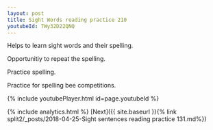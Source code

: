 ```yaml
---
layout: post
title: Sight Words reading practice 210
youtubeId: 7Wy32D22QNQ
---
```

 
 
Helps to learn sight words and their spelling.

Opportunitiy to repeat the spelling. 

Practice spelling. 
 
Practice for spelling bee competitions. 
 
{% include youtubePlayer.html id=page.youtubeId %}
 
 
{% include analytics.html %} 
[Next]({{ site.baseurl }}{% link  split2/_posts/2018-04-25-Sight sentences reading practice 131.md%})
 
